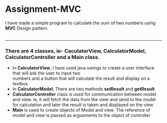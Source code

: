 # Assignment-MVC
  I have made a simple program to calculate the sum of two numbers using <b>MVC</b> Design pattern.<br><br>
  <hr>
  <h3>There are 4 classes, ie- CaculatorView, CalculatorModel, CalculatorController and a Main class.</h3>
  <ul>
  <li>In <b>CalculatorView</b>, I have used java swings to create a user interface that will ask the user to input two <br>
    numbers and a button that will calculate the result and display on a textbox. </li>
  <li>In <b>CalculatorModel</b>, There are two methods <b>setResult</b> and <b>getResult</b></li>
  <li> <b>CalculatorController</b> class is used for communication between model and view. ie, it will fetch the data from the view and send to the model for calculation and later the result is taken and displayed on the view</li>
  <li><b>Main</b> is used to create objects of Model and view. The reference of model and view is passed as arguements to the object of controller</li></ul>

